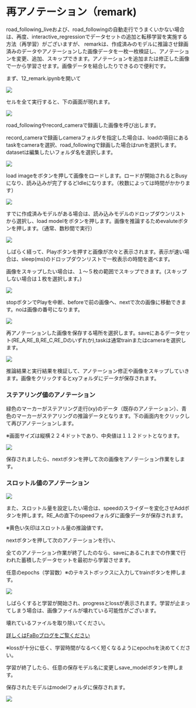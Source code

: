 # 再アノテーション（remark)

road_following_liveおよび、road_followingの自動走行でうまくいかない場合は、再度、interactive_regressionでデータセットの追加と転移学習を実施する方法（再学習）がございますが、
remarkは、作成済みのモデルに推論させ録画済みのデータやアノテーションした画像データを一枚一枚検証し、アノテーションを変更、追加、スキップできます。アノテーションを追加または修正した画像で一から学習させます。画像データを結合したりできるので便利です。

まず、12_remark.ipynbを開いて

![](./img/reanotation/reanotation_001.png)

セルを全て実行すると、下の画面が現れます。

![](./img/reanotation/reanotation_002.png)

road_followingやrecord_cameraで録画した画像を呼び出します。

record_cameraで録画しcameraフォルダを指定した場合は、loadの項目にあるtaskをcameraを選択、road_followingで録画した場合はrunを選択します。datasetは編集したいフォルダ名を選択します。

![](./img/reanotation/reanotation_002b.png)

load imageをボタンを押して画像をロードします。ロードが開始されるとBusyになり、読み込みが完了するどIdleになります。（枚数によっては時間がかかります）

![](./img/reanotation/reanotation_004.png)

すでに作成済みモデルがある場合は、読み込みモデルのドロップダウンリストから選択し、load modelをボタンを押します。画像を推論するためevaluteボタンを押します。（通常、数秒間で実行）

![](./img/reanotation/reanotation_005.png)

しばらく経って、Playボタンを押すと画像が次々と表示されます。表示が速い場合は、sleep(ms)のドロップダウンリストで一枚表示の時間を選べます。

画像をスキップしたい場合は、１〜５枚の範囲でスキップできます。(スキップしない場合は１枚を選択します。)

![](./img/reanotation/reanotation_008.png)

stopボタンでPlayを中断、beforeで前の画像へ、nextで次の画像に移動できます。noは画像の番号になります。

![](./img/reanotation/reanotation_009.png)

再アノテーションした画像を保存する場所を選択します。saveにあるデータセット(RE_A,RE_B,RE_C,RE_Dのいずれか),taskは通常trainまたはcameraを選択します。

![](./img/reanotation/reanotation_010.png)

推論結果と実行結果を検証して、アノテーション修正や画像をスキップしていきます。画像をクリックするとxyフォルダにデータが保存されます。

### ステアリング値のアノテーション

緑色のマーカーがステアリング走行(xy)のデータ（既存のアノテーション）、青色のマーカーがステアリングの推論データとなります。下の画面内をクリックして再びアノテーションします。

※画面サイズは縦横２２４ドットであり、中央値は１１２ドットとなります。

![](./img/reanotation/reanotation_011.png)

保存されましたら、nextボタンを押して次の画像をアノテーション作業をします。

### スロットル値のアノテーション

![](./img/reanotation/reanotation_006.png)

また、スロットル量を設定したい場合は、speedのスライダーを変化させAddボタンを押します。RE_Aの直下のspeedフォルダに画像データが保存されます。

※黄色い矢印はスロットル量の推論値です。

nextボタンを押して次のアノテーションを行い、

全てのアノテーション作業が終了したのなら、saveにあるこれまでの作業で行われた蓄積したデータセットを最初から学習させます。

任意のepochs（学習数）※のテキストボックスに入力してtrainボタンを押します。

![](./img/reanotation/reanotation_012.png)

しばらくすると学習が開始され、progressとlossが表示されます。学習が止まってしまう場合は、画像ファイルが壊れている可能性がございます。

壊れているファイルを取り除いてください。

[詳しくはFaBoブログをご覧ください](https://www.fabo.io/2022/07/jetbot-jetracer.html "詳しくはブログをご覧ください。")

※lossが十分に低く、学習時間がなるべく短くなるようにepochsを決めてください。

学習が終了したら、任意の保存モデル名に変更しsave_modelボタンを押します。

保存されたモデルはmodelフォルダに保存されます。

![](./img/reanotation/reanotation_013.png)
